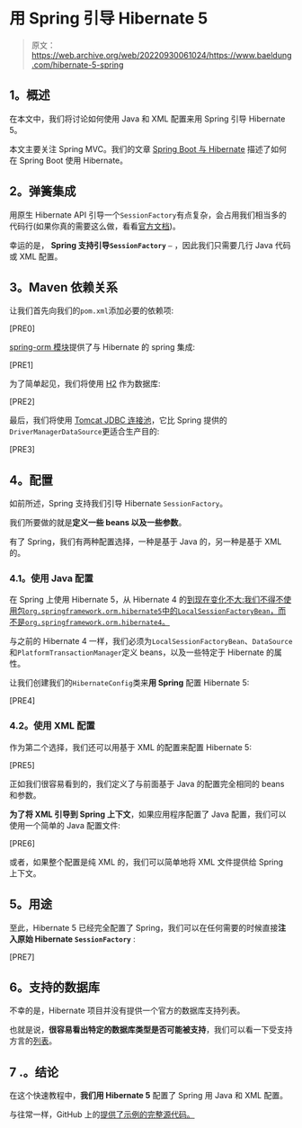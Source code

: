 # 用 Spring 引导 Hibernate 5

> 原文：<https://web.archive.org/web/20220930061024/https://www.baeldung.com/hibernate-5-spring>

## **1。概述**

在本文中，我们将讨论如何使用 Java 和 XML 配置来用 Spring 引导 Hibernate 5。

本文主要关注 Spring MVC。我们的文章 [Spring Boot 与 Hibernate](/web/20220707035940/https://www.baeldung.com/spring-boot-hibernate) 描述了如何在 Spring Boot 使用 Hibernate。

## **2。弹簧集成**

用原生 Hibernate API 引导一个`SessionFactory`有点复杂，会占用我们相当多的代码行(如果你真的需要这么做，看看[官方文档](https://web.archive.org/web/20220707035940/http://docs.jboss.org/hibernate/orm/5.2/userguide/html_single/Hibernate_User_Guide.html#bootstrap-native))。

幸运的是， **Spring 支持引导`SessionFactory`** `–` ，因此我们只需要几行 Java 代码或 XML 配置。

## **3。Maven 依赖关系**

让我们首先向我们的`pom.xml`添加必要的依赖项:

[PRE0]

[spring-orm 模块](https://web.archive.org/web/20220707035940/https://search.maven.org/classic/#search%7Cgav%7C1%7Cg%3A%22org.springframework%22%20AND%20a%3A%22spring-orm%22)提供了与 Hibernate 的 spring 集成:

[PRE1]

为了简单起见，我们将使用 [H2](https://web.archive.org/web/20220707035940/https://search.maven.org/classic/#search%7Cgav%7C1%7Cg%3A%22com.h2database%22%20AND%20a%3A%22h2%22) 作为数据库:

[PRE2]

最后，我们将使用 [Tomcat JDBC 连接池](https://web.archive.org/web/20220707035940/https://search.maven.org/classic/#search%7Cgav%7C1%7Cg%3A%22org.apache.tomcat%22%20AND%20a%3A%22tomcat-dbcp%22)，它比 Spring 提供的`DriverManagerDataSource`更适合生产目的:

[PRE3]

## **4。配置**

如前所述，Spring 支持我们引导 Hibernate `SessionFactory`。

我们所要做的就是**定义一些 beans 以及一些参数**。

有了 Spring，我们有两种配置选择，一种是基于 Java 的，另一种是基于 XML 的。

### **4.1。使用 Java 配置**

在 Spring 上使用 Hibernate 5，从 Hibernate 4 的[到现在变化不大:我们不得不使用包`org.springframework.orm.hibernate5`中的`LocalSessionFactoryBean`，而不是`org.springframework.orm.hibernate4`。](/web/20220707035940/https://www.baeldung.com/hibernate-4-spring)

与之前的 Hibernate 4 一样，我们必须为`LocalSessionFactoryBean`、`DataSource`和`PlatformTransactionManager`定义 beans，以及一些特定于 Hibernate 的属性。

让我们创建我们的`HibernateConfig`类来**用 Spring** 配置 Hibernate 5:

[PRE4]

### **4.2。使用 XML 配置**

作为第二个选择，我们还可以用基于 XML 的配置来配置 Hibernate 5:

[PRE5]

正如我们很容易看到的，我们定义了与前面基于 Java 的配置完全相同的 beans 和参数。

**为了将 XML 引导到 Spring 上下文**，如果应用程序配置了 Java 配置，我们可以使用一个简单的 Java 配置文件:

[PRE6]

或者，如果整个配置是纯 XML 的，我们可以简单地将 XML 文件提供给 Spring 上下文。

## **5。用途**

至此，Hibernate 5 已经完全配置了 Spring，我们可以在任何需要的时候直接**注入原始 Hibernate `SessionFactory`** :

[PRE7]

## **6。支持的数据库**

不幸的是，Hibernate 项目并没有提供一个官方的数据库支持列表。

也就是说，**很容易看出特定的数据库类型是否可能被支持**，我们可以看一下受支持方言的[列表](https://web.archive.org/web/20220707035940/http://docs.jboss.org/hibernate/orm/5.2/userguide/html_single/Hibernate_User_Guide.html#database-dialect)。

## 7 .**。结论**

在这个快速教程中，**我们用 Hibernate 5** 配置了 Spring 用 Java 和 XML 配置。

与往常一样，GitHub 上的[提供了示例的完整源代码。](https://web.archive.org/web/20220707035940/https://github.com/eugenp/tutorials/tree/master/persistence-modules/spring-hibernate-5)